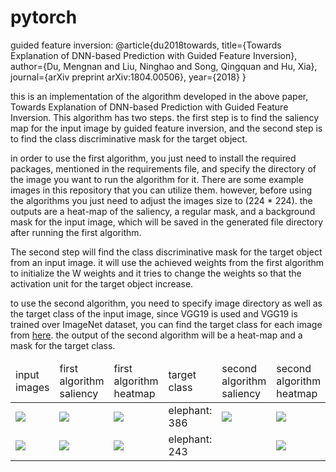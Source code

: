 # pytorch
guided feature inversion: @article{du2018towards,
                            title={Towards Explanation of DNN-based Prediction with Guided Feature Inversion},
                            author={Du, Mengnan and Liu, Ninghao and Song, Qingquan and Hu, Xia},
                            journal={arXiv preprint arXiv:1804.00506},
                            year={2018}
                          }


this is an implementation of the algorithm developed in the above paper, Towards Explanation of DNN-based Prediction with Guided Feature Inversion. This algorithm has two steps. the first step is to find the saliency map for the input image by guided feature inversion, and the second step is to find the class discriminative mask for the target object. 

in order to use the first algorithm, you just need to install the required packages, mentioned in the requirements file, and specify the directory of the image you want to run the algorithm for it. There are some example images in this repository that you can utilize them. however, before using the algorithms you just need to adjust the images size to (224 * 224). the outputs are a heat-map of the saliency, a regular mask, and a background mask for the input image, which will be saved in the generated file directory after running the first algorithm.  


The second step will find the class discriminative mask for the target object from an input image. it will use the achieved weights from the first algorithm to initialize the W weights and it tries to change the weights so that the activation unit for the target object increase.

to use the second algorithm, you need to specify image directory as well as the target class of the input image, since VGG19 is used and VGG19 is trained over ImageNet dataset, you can find the target class for each image from [here](https://gist.github.com/yrevar/942d3a0ac09ec9e5eb3a). the output of the second algorithm will be a heat-map and a mask for the target class. 


<table>
<thead>
  <td>input images</td>
  <td>first algorithm saliency</td>
  <td>first algorithm heatmap</td>
  <td>target class</td>
  <td>second algorithm saliency</td>
  <td>second algorithm heatmap</td>
  </thead>
  <tbody>
    <tr>
    <td><img src="https://github.com/arminkhayyer/pytorch/blob/armin/input_images/11.jpg"> </img></td>
  <td><img src="https://github.com/arminkhayyer/pytorch/blob/armin/generated/Inv_Image_Layer_11.jpg"> </img></td>
  <td><img src="https://github.com/arminkhayyer/pytorch/blob/armin/generated/heatmap_11.png"> </img></td>
  <td>elephant: 386</td>
  <td><img src="https://github.com/arminkhayyer/pytorch/blob/armin/generated/Inv_Image_Layer_2nd11.jpg"></img></td>
  <td><img src="https://github.com/arminkhayyer/pytorch/blob/armin/generated/heatmap_discriminative11.png"> </img> </td>
      </tr>
      <tr>
    <td><img src="https://github.com/arminkhayyer/pytorch/blob/armin/input_images/cat_dog.png"> </img></td>
  <td><img src="https://github.com/arminkhayyer/pytorch/blob/armin/generated/Inv_Image_Layer_cat_dog.png"> </img></td>
  <td><img src="https://github.com/arminkhayyer/pytorch/blob/armin/generated/heatmap_cat_dog.png"> </img></td>
  <td>elephant: 243</td>
  <td><img src=""></img></td>
  <td><img src="https://github.com/arminkhayyer/pytorch/blob/armin/generated/heatmap_discriminative11.png"> </img> </td>
      </tr>
    </tbody>
</table>

